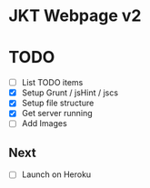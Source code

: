 JKT Webpage v2
==============

# TODO
- [ ] List TODO items
- [X] Setup Grunt / jsHint / jscs
- [X] Setup file structure
- [X] Get server running
- [ ] Add Images

## Next
- [ ] Launch on Heroku